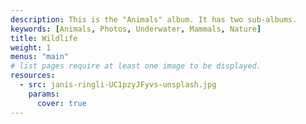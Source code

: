 ```yaml
---
description: This is the "Animals" album. It has two sub-albums.
keywords: [Animals, Photos, Underwater, Mammals, Nature]
title: Wildlife
weight: 1
menus: "main"
# list pages require at least one image to be displayed.
resources:
  - src: janis-ringli-UC1pzyJFyvs-unsplash.jpg
    params:
      cover: true
---
```

